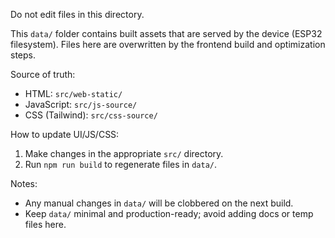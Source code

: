 Do not edit files in this directory.

This `data/` folder contains built assets that are served by the device (ESP32 filesystem). Files here are overwritten by the frontend build and optimization steps.

Source of truth:

- HTML: `src/web-static/`
- JavaScript: `src/js-source/`
- CSS (Tailwind): `src/css-source/`

How to update UI/JS/CSS:

1. Make changes in the appropriate `src/` directory.
2. Run `npm run build` to regenerate files in `data/`.

Notes:

- Any manual changes in `data/` will be clobbered on the next build.
- Keep `data/` minimal and production-ready; avoid adding docs or temp files here.

